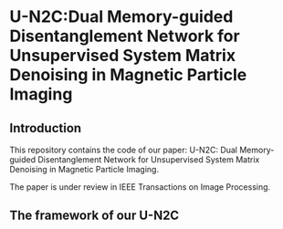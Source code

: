 # U-N2C:Dual Memory-guided Disentanglement Network for Unsupervised System Matrix Denoising in Magnetic Particle Imaging
## Introduction
This repository contains the code  of our paper: U-N2C: Dual Memory-guided Disentanglement Network for Unsupervised System Matrix Denoising in Magnetic Particle Imaging.

The paper is under review in IEEE Transactions on Image Processing.

## The framework of our U-N2C
